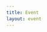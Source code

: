 ```yaml
---
title: Event
layout: event
---
```


<section id="event" class="has-text-centered">
<a href = "https://forms.gle/Gfga3VEtqPGUL4jB6"
  <img src="/resources/coming soon.png" width="750"/>
  </a>
</section>  
